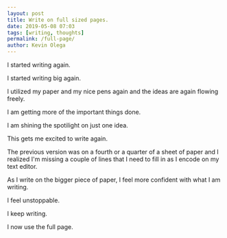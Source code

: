 ```yaml
--- 
layout: post 
title: Write on full sized pages.
date: 2019-05-08 07:03
tags: [writing, thoughts]
permalink: /full-page/ 
author: Kevin Olega 
--- 
```

I started writing again.

I started writing big again.

I utilized my paper and my nice pens again and the ideas are again flowing freely.

I am getting more of the important things done.

I am shining the spotilight on just one idea.

This gets me excited to write again.

The previous version was on a fourth or a quarter of a sheet of paper and I realized I'm missing a couple of lines that I need to fill in as I encode on my text editor.

As I write on the bigger piece of paper, I feel more confident with what I am writing.

I feel unstoppable.

I keep writing.

I now use the full page.